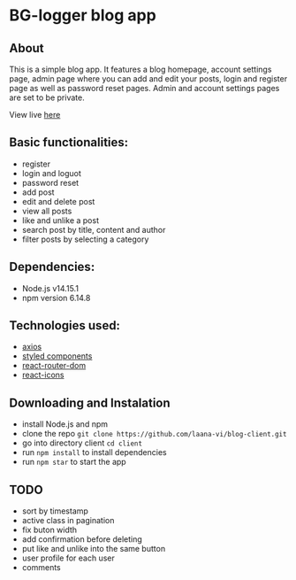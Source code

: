 # BG-logger blog app

## About
This is a simple blog app. It features a blog homepage, account settings page, admin page where you can add and edit your posts, login and register page as well as password reset pages. Admin and account settings pages are set to be private.

View live [here](https://bg-logger.netlify.app/)


## Basic functionalities:
- register
- login and loguot
- password reset
- add post
- edit and delete post
- view all posts
- like and unlike a post
- search post by title, content and author
- filter posts by selecting a category

## Dependencies: 
- Node.js v14.15.1
- npm version 6.14.8

## Technologies used: 
- [axios](https://www.npmjs.com/package/axios)
- [styled components](https://styled-components.com/)
- [react-router-dom](https://reactrouter.com/web/guides/quick-start)
- [react-icons](https://react-icons.github.io/react-icons/)

## Downloading and Instalation
- install Node.js and npm
- clone the repo `git clone https://github.com/laana-vi/blog-client.git`
- go into directory client `cd client`
- run `npm install` to install dependencies
- run `npm star` to start the app

## TODO
- sort by timestamp
- active class in pagination
- fix buton width
- add confirmation before deleting
- put like and unlike into the same button
- user profile for each user
- comments




